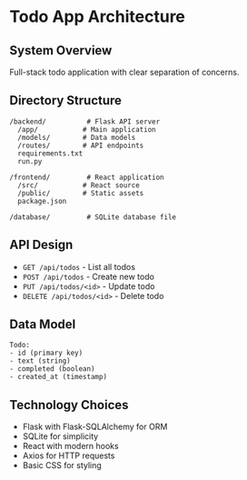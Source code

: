 # Todo App Architecture

## System Overview
Full-stack todo application with clear separation of concerns.

## Directory Structure
```
/backend/          # Flask API server
  /app/           # Main application
  /models/        # Data models
  /routes/        # API endpoints
  requirements.txt
  run.py

/frontend/         # React application
  /src/           # React source
  /public/        # Static assets
  package.json

/database/         # SQLite database file
```

## API Design
- `GET /api/todos` - List all todos
- `POST /api/todos` - Create new todo
- `PUT /api/todos/<id>` - Update todo
- `DELETE /api/todos/<id>` - Delete todo

## Data Model
```
Todo:
- id (primary key)
- text (string)
- completed (boolean)
- created_at (timestamp)
```

## Technology Choices
- Flask with Flask-SQLAlchemy for ORM
- SQLite for simplicity
- React with modern hooks
- Axios for HTTP requests
- Basic CSS for styling